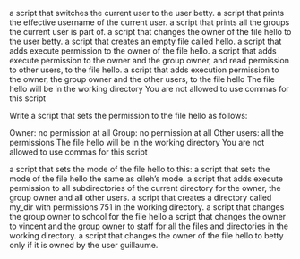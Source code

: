a script that switches the current user to the user betty.
a script that prints the effective username of the current user.
a script that prints all the groups the current user is part of.
 a script that changes the owner of the file hello to the user betty.
 a script that creates an empty file called hello.
a script that adds execute permission to the owner of the file hello.
a script that adds execute permission to the owner and the group owner, and read permission to other users, to the file hello.
 a script that adds execution permission to the owner, the group owner and the other users, to the file hello The file hello will be in the working directory You are not allowed to use commas for this script

Write a script that sets the permission to the file hello as follows:

Owner: no permission at all
Group: no permission at all
Other users: all the permissions
The file hello will be in the working directory You are not allowed to use commas for this script

a script that sets the mode of the file hello to this:
a script that sets the mode of the file hello the same as olleh’s mode.
a script that adds execute permission to all subdirectories of the current directory for the owner, the group owner and all other users.
 a script that creates a directory called my_dir with permissions 751 in the working directory.
a script that changes the group owner to school for the file hello
 a script that changes the owner to vincent and the group owner to staff for all the files and directories in the working directory.
a script that changes the owner of the file hello to betty only if it is owned by the user guillaume.

